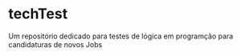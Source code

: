 # techTest
Um repositório dedicado para testes de lógica em programção para candidaturas de novos Jobs

